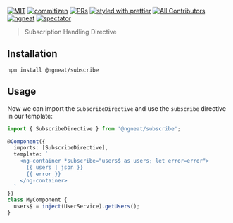 [![MIT](https://img.shields.io/packagist/l/doctrine/orm.svg?style=flat-square)]()
[![commitizen](https://img.shields.io/badge/commitizen-friendly-brightgreen.svg?style=flat-square)]()
[![PRs](https://img.shields.io/badge/PRs-welcome-brightgreen.svg?style=flat-square)]()
[![styled with prettier](https://img.shields.io/badge/styled_with-prettier-ff69b4.svg?style=flat-square)](https://github.com/prettier/prettier)
[![All Contributors](https://img.shields.io/badge/all_contributors-1-orange.svg?style=flat-square)](#contributors-1)
[![ngneat](https://img.shields.io/badge/@-ngneat-383636?style=flat-square&labelColor=8f68d4)](https://github.com/ngneat/)
[![spectator](https://img.shields.io/badge/tested%20with-spectator-2196F3.svg?style=flat-square)]()


>  Subscription Handling Directive

## Installation

`npm install @ngneat/subscribe`

## Usage
Now we can import the `SubscribeDirective` and use the `subscribe` directive in our template:

```ts
import { SubscribeDirective } from '@ngneat/subscribe';

@Component({
  imports: [SubscribeDirective],
  template: `
    <ng-container *subscribe="users$ as users; let error=error">
      {{ users | json }}
      {{ error }}
    </ng-container>
  `
})
class MyComponent {
  users$ = inject(UserService).getUsers();
}
```
